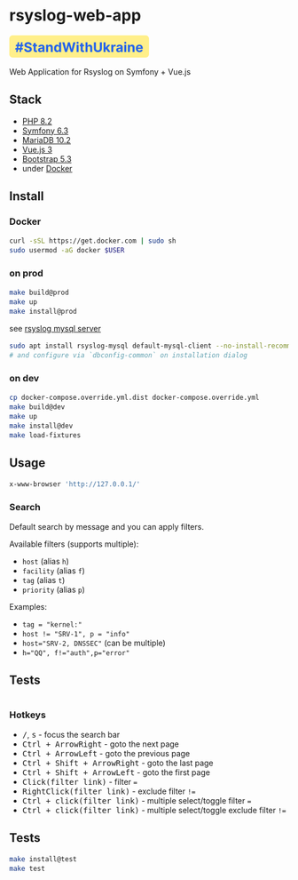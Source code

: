 # rsyslog-web-app

[![Stand With Ukraine](https://raw.githubusercontent.com/vshymanskyy/StandWithUkraine/main/badges/StandWithUkraine.svg)](https://github.com/vshymanskyy/StandWithUkraine/blob/main/docs/README.md)

Web Application for Rsyslog on Symfony + Vue.js

## Stack

 * [PHP 8.2](https://www.php.net/)
 * [Symfony 6.3](https://symfony.com/)
 * [MariaDB 10.2](https://mariadb.org/)
 * [Vue.js 3](https://vuejs.org/)
 * [Bootstrap 5.3](https://getbootstrap.com/)
 * under [Docker](https://www.docker.com/)

## Install

### Docker

```bash
curl -sSL https://get.docker.com | sudo sh
sudo usermod -aG docker $USER
```

### on prod

```bash
make build@prod
make up
make install@prod
```

see [rsyslog mysql server](https://qbbr.io/blog/2023/07/09/rsyslog-mysql-server.html)

```bash
sudo apt install rsyslog-mysql default-mysql-client --no-install-recommends
# and configure via `dbconfig-common` on installation dialog
```

### on dev

```bash
cp docker-compose.override.yml.dist docker-compose.override.yml
make build@dev
make up
make install@dev
make load-fixtures
```

## Usage

```bash
x-www-browser 'http://127.0.0.1/'
```

### Search

Default search by message and you can apply filters.

Available filters (supports multiple):

 * `host` (alias `h`)
 * `facility` (alias `f`)
 * `tag` (alias `t`)
 * `priority` (alias `p`)

Examples:

 * `tag = "kernel:"`
 * `host != "SRV-1", p = "info"`
 * `host="SRV-2, DNSSEC"` (can be multiple)
 * `h="QQ", f!="auth",p="error"`

## Tests

```agsl

```
### Hotkeys

 * <kbd>/</kbd>, <kbd>s</kbd> - focus the search bar
 * <kbd>Ctrl + ArrowRight</kbd> - goto the next page
 * <kbd>Ctrl + ArrowLeft</kbd> - goto the previous page
 * <kbd>Ctrl + Shift + ArrowRight</kbd> - goto the last page
 * <kbd>Ctrl + Shift + ArrowLeft</kbd> - goto the first page
 * <kbd>Click(filter link)</kbd> - filter `=`
 * <kbd>RightClick(filter link)</kbd> - exclude filter `!=`
 * <kbd>Ctrl + click(filter link)</kbd> - multiple select/toggle filter `=`
 * <kbd>Ctrl + click(filter link)</kbd> - multiple select/toggle exclude filter `!=`

## Tests

```bash
make install@test
make test
```

